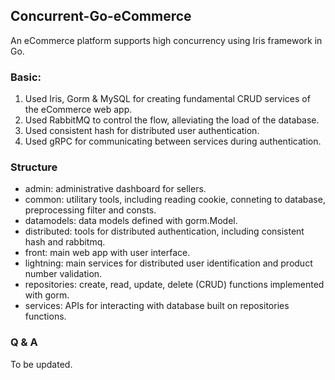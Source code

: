 ## Concurrent-Go-eCommerce
An eCommerce platform supports high concurrency using Iris framework in Go.

### Basic:
1. Used Iris, Gorm & MySQL for creating fundamental CRUD services of the eCommerce web app.
2. Used RabbitMQ to control the flow, alleviating the load of the database.
3. Used consistent hash for distributed user authentication.
4. Used gRPC for communicating between services during authentication.

### Structure
- admin: administrative dashboard for sellers.
- common: utilitary tools, including reading cookie, conneting to database, preprocessing filter and consts.
- datamodels: data models defined with gorm.Model.
- distributed: tools for distributed authentication, including consistent hash and rabbitmq.
- front: main web app with user interface.
- lightning: main services for distributed user identification and product number validation.
- repositories: create, read, update, delete (CRUD) functions implemented with gorm.
- services: APIs for interacting with database built on repositories functions.

### Q & A
To be updated.

